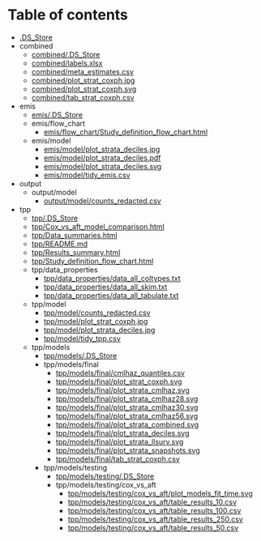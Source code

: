 # Table of contents

* [.DS_Store](.DS_Store)
* combined
  * [combined/.DS_Store](combined/.DS_Store)
  * [combined/labels.xlsx](combined/labels.xlsx)
  * [combined/meta_estimates.csv](combined/meta_estimates.csv)
  * [combined/plot_strat_coxph.jpg](combined/plot_strat_coxph.jpg)
  * [combined/plot_strat_coxph.svg](combined/plot_strat_coxph.svg)
  * [combined/tab_strat_coxph.csv](combined/tab_strat_coxph.csv)
* emis
  * [emis/.DS_Store](emis/.DS_Store)
  * emis/flow_chart
    * [emis/flow_chart/Study_definition_flow_chart.html](emis/flow_chart/Study_definition_flow_chart.html)
  * emis/model
    * [emis/model/plot_strata_deciles.jpg](emis/model/plot_strata_deciles.jpg)
    * [emis/model/plot_strata_deciles.pdf](emis/model/plot_strata_deciles.pdf)
    * [emis/model/plot_strata_deciles.svg](emis/model/plot_strata_deciles.svg)
    * [emis/model/tidy_emis.csv](emis/model/tidy_emis.csv)
* output
  * output/model
    * [output/model/counts_redacted.csv](output/model/counts_redacted.csv)
* tpp
  * [tpp/.DS_Store](tpp/.DS_Store)
  * [tpp/Cox_vs_aft_model_comparison.html](tpp/Cox_vs_aft_model_comparison.html)
  * [tpp/Data_summaries.html](tpp/Data_summaries.html)
  * [tpp/README.md](tpp/README.md)
  * [tpp/Results_summary.html](tpp/Results_summary.html)
  * [tpp/Study_definition_flow_chart.html](tpp/Study_definition_flow_chart.html)
  * tpp/data_properties
    * [tpp/data_properties/data_all_coltypes.txt](tpp/data_properties/data_all_coltypes.txt)
    * [tpp/data_properties/data_all_skim.txt](tpp/data_properties/data_all_skim.txt)
    * [tpp/data_properties/data_all_tabulate.txt](tpp/data_properties/data_all_tabulate.txt)
  * tpp/model
    * [tpp/model/counts_redacted.csv](tpp/model/counts_redacted.csv)
    * [tpp/model/plot_strat_coxph.jpg](tpp/model/plot_strat_coxph.jpg)
    * [tpp/model/plot_strata_deciles.jpg](tpp/model/plot_strata_deciles.jpg)
    * [tpp/model/tidy_tpp.csv](tpp/model/tidy_tpp.csv)
  * tpp/models
    * [tpp/models/.DS_Store](tpp/models/.DS_Store)
    * tpp/models/final
      * [tpp/models/final/cmlhaz_quantiles.csv](tpp/models/final/cmlhaz_quantiles.csv)
      * [tpp/models/final/plot_strat_coxph.svg](tpp/models/final/plot_strat_coxph.svg)
      * [tpp/models/final/plot_strata_cmlhaz.svg](tpp/models/final/plot_strata_cmlhaz.svg)
      * [tpp/models/final/plot_strata_cmlhaz28.svg](tpp/models/final/plot_strata_cmlhaz28.svg)
      * [tpp/models/final/plot_strata_cmlhaz30.svg](tpp/models/final/plot_strata_cmlhaz30.svg)
      * [tpp/models/final/plot_strata_cmlhaz56.svg](tpp/models/final/plot_strata_cmlhaz56.svg)
      * [tpp/models/final/plot_strata_combined.svg](tpp/models/final/plot_strata_combined.svg)
      * [tpp/models/final/plot_strata_deciles.svg](tpp/models/final/plot_strata_deciles.svg)
      * [tpp/models/final/plot_strata_llsurv.svg](tpp/models/final/plot_strata_llsurv.svg)
      * [tpp/models/final/plot_strata_snapshots.svg](tpp/models/final/plot_strata_snapshots.svg)
      * [tpp/models/final/tab_strat_coxph.csv](tpp/models/final/tab_strat_coxph.csv)
    * tpp/models/testing
      * [tpp/models/testing/.DS_Store](tpp/models/testing/.DS_Store)
      * tpp/models/testing/cox_vs_aft
        * [tpp/models/testing/cox_vs_aft/plot_models_fit_time.svg](tpp/models/testing/cox_vs_aft/plot_models_fit_time.svg)
        * [tpp/models/testing/cox_vs_aft/table_results_10.csv](tpp/models/testing/cox_vs_aft/table_results_10.csv)
        * [tpp/models/testing/cox_vs_aft/table_results_100.csv](tpp/models/testing/cox_vs_aft/table_results_100.csv)
        * [tpp/models/testing/cox_vs_aft/table_results_250.csv](tpp/models/testing/cox_vs_aft/table_results_250.csv)
        * [tpp/models/testing/cox_vs_aft/table_results_50.csv](tpp/models/testing/cox_vs_aft/table_results_50.csv)